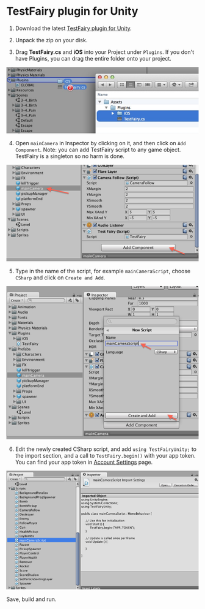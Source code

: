 # TestFairy plugin for Unity

1. Download the latest [TestFairy plugin for Unity](https://app.testfairy.com/sdk/ios/download/latest/unity/).

2. Unpack the zip on your disk.
 
3. Drag **TestFairy.cs** and **iOS** into your Project under `Plugins`. If you don't have Plugins, you can drag the entire folder onto your project.

  ![Step 1](/Images/step1.png)
  
4. Open `mainCamera` in Inspector by clicking on it, and then click on `Add Component`. Note: you can add TestFairy script to any game object. TestFairy is a singleton so no harm is done.

  ![Step 2](/Images/step2.png)
  
5. Type in the name of the script, for example `mainCameraScript`, choose `CSharp` and click on `Create and Add`.

  ![Step 3](/Images/step3.png)
  
6. Edit the newly created CSharp script, and add `using TestFairyUnity;` to the import section, and a call to `TestFairy.begin()` with your app token. You can find your app token in  [Account Settings](https://app.testfairy.com/settings/#apptoken) page.

  ![Step 4](/Images/step4.png)
  
Save, build and run.
